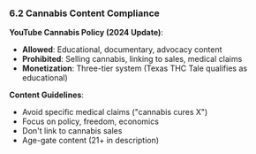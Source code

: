 ### 6.2 Cannabis Content Compliance

**YouTube Cannabis Policy (2024 Update)**:

- **Allowed**: Educational, documentary, advocacy content
- **Prohibited**: Selling cannabis, linking to sales, medical claims
- **Monetization**: Three-tier system (Texas THC Tale qualifies as educational)

**Content Guidelines**:

- Avoid specific medical claims ("cannabis cures X")
- Focus on policy, freedom, economics
- Don't link to cannabis sales
- Age-gate content (21+ in description)
